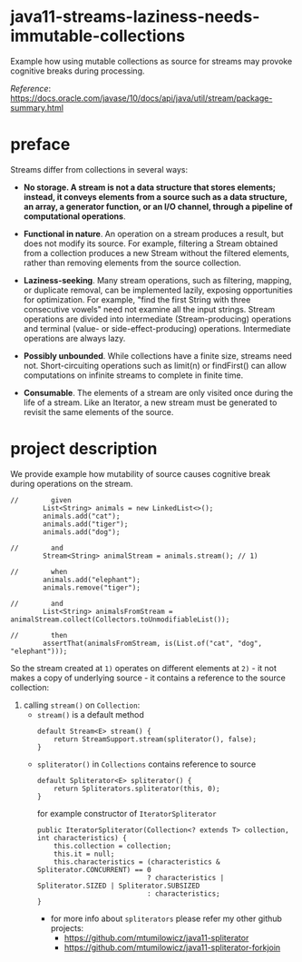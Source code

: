 # java11-streams-laziness-needs-immutable-collections
Example how using mutable collections as source for 
streams may provoke cognitive breaks during processing.

_Reference_: https://docs.oracle.com/javase/10/docs/api/java/util/stream/package-summary.html

# preface
Streams differ from collections in several ways:
* **No storage. A stream is not a data structure that stores 
elements; instead, it conveys elements from a source such 
as a data structure, an array, a generator function, or 
an I/O channel, through a pipeline of computational 
operations**.

* **Functional in nature**. An operation on a stream produces 
a result, but does not modify its source. For example, 
filtering a Stream obtained from a collection produces a 
new Stream without the filtered elements, rather than 
removing elements from the source collection.

* **Laziness-seeking**. Many stream operations, such as 
filtering, mapping, or duplicate removal, can be 
implemented lazily, exposing opportunities for optimization. 
For example, "find the first String with three consecutive 
vowels" need not examine all the input strings. Stream 
operations are divided into intermediate (Stream-producing) 
operations and terminal (value- or side-effect-producing) 
operations. Intermediate operations are always lazy.

* **Possibly unbounded**. While collections have a finite size, 
streams need not. Short-circuiting operations such as 
limit(n) or findFirst() can allow computations on infinite 
streams to complete in finite time.

* **Consumable**. The elements of a stream are only visited 
once during the life of a stream. Like an Iterator, a new 
stream must be generated to revisit the same elements of 
the source.

# project description
We provide example how mutability of source causes cognitive
break during operations on the stream.
```
//        given
        List<String> animals = new LinkedList<>();
        animals.add("cat");
        animals.add("tiger");
        animals.add("dog");

//        and
        Stream<String> animalStream = animals.stream(); // 1)
        
//        when
        animals.add("elephant");
        animals.remove("tiger");
        
//        and
        List<String> animalsFromStream = animalStream.collect(Collectors.toUnmodifiableList());
        
//        then
        assertThat(animalsFromStream, is(List.of("cat", "dog", "elephant")));
```
So the stream created at `1)` operates on different elements
at `2)` - it not makes a copy of underlying source - it 
contains a reference to the source collection:
1. calling `stream()` on `Collection`:
    * `stream()` is a default method
       ```
       default Stream<E> stream() {
           return StreamSupport.stream(spliterator(), false);
       }
       ```
    * `spliterator()` in `Collections` contains reference 
    to source
        ```
        default Spliterator<E> spliterator() {
            return Spliterators.spliterator(this, 0);
        }
        ```
        for example constructor of `IteratorSpliterator`
        ```
        public IteratorSpliterator(Collection<? extends T> collection, int characteristics) {
            this.collection = collection;
            this.it = null;
            this.characteristics = (characteristics & Spliterator.CONCURRENT) == 0
                                   ? characteristics | Spliterator.SIZED | Spliterator.SUBSIZED
                                   : characteristics;
        }
        ```
        * for more info about `spliterators` please refer 
        my other github projects:
            * https://github.com/mtumilowicz/java11-spliterator
            * https://github.com/mtumilowicz/java11-spliterator-forkjoin